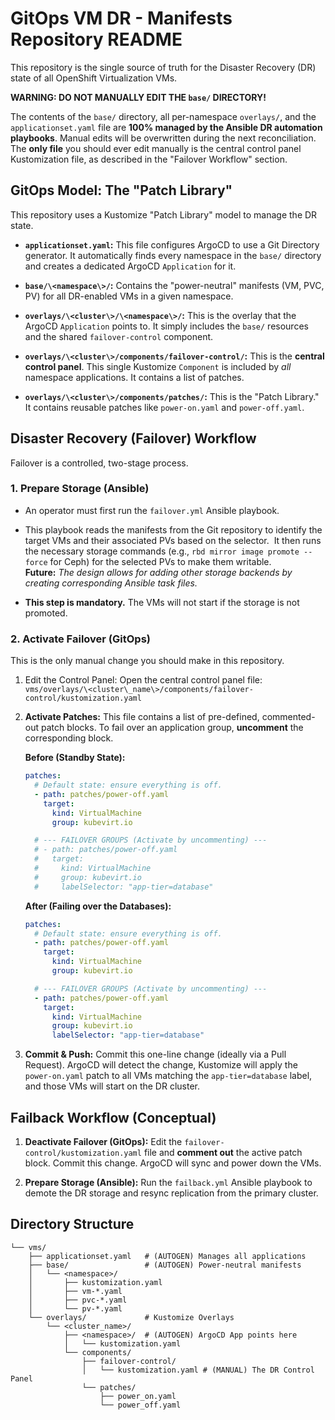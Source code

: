 # **GitOps VM DR \- Manifests Repository README**

This repository is the single source of truth for the Disaster Recovery (DR) state of all OpenShift Virtualization VMs.

**WARNING: DO NOT MANUALLY EDIT THE `base/` DIRECTORY\!**

The contents of the `base/` directory, all per-namespace `overlays/`, and the `applicationset.yaml` file are **100% managed by the Ansible DR automation playbooks**. Manual edits will be overwritten during the next reconciliation.  
The **only file** you should ever edit manually is the central control panel Kustomization file, as described in the "Failover Workflow" section.

## **GitOps Model: The "Patch Library"**

This repository uses a Kustomize "Patch Library" model to manage the DR state.

* **`applicationset.yaml`:** This file configures ArgoCD to use a Git Directory generator. It automatically finds every namespace in the `base/` directory and creates a dedicated ArgoCD `Application` for it.
  
* **`base/\<namespace\>/`:** Contains the "power-neutral" manifests (VM, PVC, PV) for all DR-enabled VMs in a given namespace.  

* **`overlays/\<cluster\>/\<namespace\>/`:** This is the overlay that the ArgoCD `Application` points to. It simply includes the `base/` resources and the shared `failover-control` component.  

* **`overlays/\<cluster\>/components/failover-control/`:** This is the **central control panel**. This single Kustomize `Component` is included by *all* namespace applications. It contains a list of patches.  

* **`overlays/\<cluster\>/components/patches/`:** This is the "Patch Library." It contains reusable patches like `power-on.yaml` and `power-off.yaml`.

## **Disaster Recovery (Failover) Workflow**

Failover is a controlled, two-stage process.

### **1\. Prepare Storage (Ansible)**

* An operator must first run the `failover.yml` Ansible playbook.  

* This playbook reads the manifests from the Git repository to identify the target VMs and their associated PVs based on the selector.  It then runs the necessary storage commands (e.g., `rbd mirror image promote --force` for Ceph) for the selected PVs to make them writable.  
  **Future:** *The design allows for adding other storage backends by creating corresponding Ansible task files.*  

* **This step is mandatory.** The VMs will not start if the storage is not promoted.

### **2\. Activate Failover (GitOps)**

This is the only manual change you should make in this repository.

1. Edit the Control Panel: Open the central control panel file:  
   `vms/overlays/\<cluster\_name\>/components/failover-control/kustomization.yaml`  

2. **Activate Patches:** This file contains a list of pre-defined, commented-out patch blocks. To fail over an application group, **uncomment** the corresponding block.
     
   **Before (Standby State):**
    ```yaml
    patches:
      # Default state: ensure everything is off.
      - path: patches/power-off.yaml
        target:
          kind: VirtualMachine
          group: kubevirt.io
    
      # --- FAILOVER GROUPS (Activate by uncommenting) ---
      # - path: patches/power-off.yaml
      #   target:
      #     kind: VirtualMachine
      #     group: kubevirt.io
      #     labelSelector: "app-tier=database"
    ```
  
   **After (Failing over the Databases):**  
    ```yaml
    patches:
      # Default state: ensure everything is off.
      - path: patches/power-off.yaml
        target:
          kind: VirtualMachine
          group: kubevirt.io
    
      # --- FAILOVER GROUPS (Activate by uncommenting) ---
      - path: patches/power-off.yaml
        target:
          kind: VirtualMachine
          group: kubevirt.io
          labelSelector: "app-tier=database"
    ```

3. **Commit & Push:** Commit this one-line change (ideally via a Pull Request). ArgoCD will detect the change, Kustomize will apply the `power-on.yaml` patch to all VMs matching the `app-tier=database` label, and those VMs will start on the DR cluster.

## **Failback Workflow (Conceptual)**

1. **Deactivate Failover (GitOps):** Edit the `failover-control/kustomization.yaml` file and **comment out** the active patch block. Commit this change. ArgoCD will sync and power down the VMs. 

2. **Prepare Storage (Ansible):** Run the `failback.yml` Ansible playbook to demote the DR storage and resync replication from the primary cluster.

## **Directory Structure**
```
└── vms/  
    ├── applicationset.yaml   # (AUTOGEN) Manages all applications  
    ├── base/                 # (AUTOGEN) Power-neutral manifests  
    │   └── <namespace>/  
    │       ├── kustomization.yaml  
    │       ├── vm-*.yaml  
    │       ├── pvc-*.yaml  
    │       └── pv-*.yaml  
    └── overlays/             # Kustomize Overlays  
        └── <cluster_name>/  
            ├── <namespace>/  # (AUTOGEN) ArgoCD App points here  
            │   └── kustomization.yaml  
            └── components/  
                ├── failover-control/  
                │   └── kustomization.yaml # (MANUAL) The DR Control Panel  
                └── patches/  
                    ├── power_on.yaml  
                    └── power_off.yaml
```
